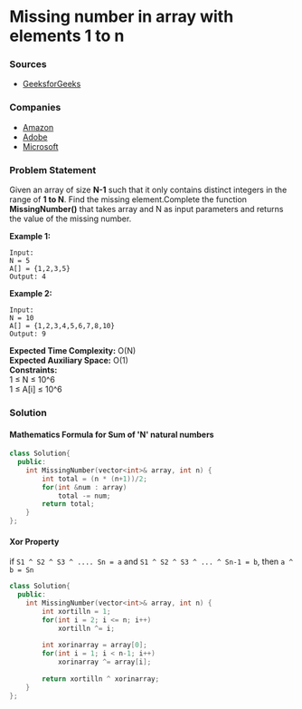 # Missing number in array with elements 1 to n

### Sources

* [GeeksforGeeks](https://practice.geeksforgeeks.org/problems/missing-number-in-array1416/1#)

### Companies

* [Amazon](../../company-based-lists/amazon.md)
* [Adobe](../../company-based-lists/adobe.md)
* [Microsoft](../../company-based-lists/microsoft.md)

### Problem Statement

Given an array of size **N-1** such that it only contains distinct integers in the range of **1 to N**. Find the missing element.Complete the function **MissingNumber\(\)** that takes array and N as input  parameters and returns the value of the missing number.

**Example 1:**

```text
Input:
N = 5
A[] = {1,2,3,5}
Output: 4
```

**Example 2:**

```text
Input:
N = 10
A[] = {1,2,3,4,5,6,7,8,10}
Output: 9
```

**Expected Time Complexity:** O\(N\)  
**Expected Auxiliary Space:** O\(1\)  
 **Constraints:**  
 1 ≤ N ≤ 10^6  
 1 ≤ A\[i\] ≤ 10^6

### Solution

#### Mathematics Formula for Sum of 'N' natural numbers

```cpp
class Solution{
  public:
    int MissingNumber(vector<int>& array, int n) {
        int total = (n * (n+1))/2;
        for(int &num : array)
            total -= num;
        return total;
    }
};
```

#### Xor Property

if `S1 ^ S2 ^ S3 ^ .... Sn = a` and  `S1 ^ S2 ^ S3 ^ ... ^ Sn-1 = b`, then `a ^ b = Sn`

```cpp
class Solution{
  public:
    int MissingNumber(vector<int>& array, int n) {
        int xortilln = 1;
        for(int i = 2; i <= n; i++)
            xortilln ^= i;
        
        int xorinarray = array[0];
        for(int i = 1; i < n-1; i++)
            xorinarray ^= array[i];
            
        return xortilln ^ xorinarray;
    }
};
```

